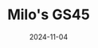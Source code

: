 ---
title: Milo's GS45
date: 2024-11-04

weapon: 
-
    attachment: Scope
    item: Interrogation Rooms
-
    attachment: Under Barrell
    item: Control Center
-
    attachment: Magazine
    item: Living Quarters
-
    attachment: Stock
    item: Seaside Path
-
    attachment: Ammo Mod
    item: Seaside Path

tags: weaponBuild
---